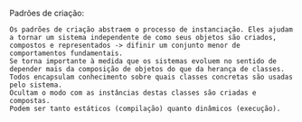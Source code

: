 Padrões de criação:

    Os padrões de criação abstraem o processo de instanciação. Eles ajudam a tornar um sistema independente de como seus objetos são criados, compostos e representados -> difinir um conjunto menor de comportamentos fundamentais.
    Se torna importante à medida que os sistemas evoluem no sentido de depender mais da composição de objetos do que da herança de classes.
    Todos encapsulam conhecimento sobre quais classes concretas são usadas pelo sistema.
    Ocultam o modo com as instâncias destas classes são criadas e compostas.
    Podem ser tanto estáticos (compilação) quanto dinâmicos (execução).
    
